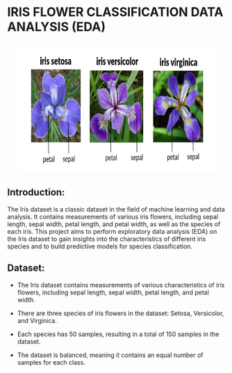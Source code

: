 # IRIS FLOWER CLASSIFICATION DATA ANALYSIS (EDA)

<p align="center">
  <img width="460" height="300" src="iris image/iris flower.png">
</p>

## Introduction:

The Iris dataset is a classic dataset in the field of machine learning and data analysis. It contains measurements of various iris flowers, including sepal length, sepal width, petal length, and petal width, as well as the species of each iris. This project aims to perform exploratory data analysis (EDA) on the Iris dataset to gain insights into the characteristics of different iris species and to build predictive models for species classification.

## Dataset:

- The Iris dataset contains measurements of various characteristics of iris flowers, including sepal length, sepal width, petal length, and petal width.


- There are three species of iris flowers in the dataset: Setosa, Versicolor, and Virginica.


- Each species has 50 samples, resulting in a total of 150 samples in the dataset.


- The dataset is balanced, meaning it contains an equal number of samples for each class.

